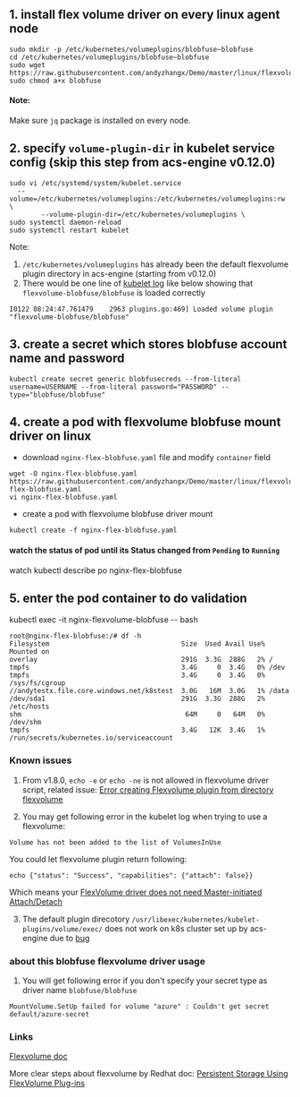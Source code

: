 ## 1. install flex volume driver on every linux agent node
```
sudo mkdir -p /etc/kubernetes/volumeplugins/blobfuse~blobfuse
cd /etc/kubernetes/volumeplugins/blobfuse~blobfuse
sudo wget https://raw.githubusercontent.com/andyzhangx/Demo/master/linux/flexvolume/blobfuse
sudo chmod a+x blobfuse
```
#### Note:
Make sure `jq` package is installed on every node.

## 2. specify `volume-plugin-dir` in kubelet service config (skip this step from acs-engine v0.12.0)
```
sudo vi /etc/systemd/system/kubelet.service
  --volume=/etc/kubernetes/volumeplugins:/etc/kubernetes/volumeplugins:rw \
        --volume-plugin-dir=/etc/kubernetes/volumeplugins \
sudo systemctl daemon-reload
sudo systemctl restart kubelet
```

Note:
1. `/etc/kubernetes/volumeplugins` has already been the default flexvolume plugin directory in acs-engine (starting from v0.12.0)
2. There would be one line of [kubelet log](https://github.com/andyzhangx/Demo/tree/master/debug#q-how-to-get-k8s-kubelet-logs-on-linux-agent) like below showing that `flexvolume-blobfuse/blobfuse` is loaded correctly
```
I0122 08:24:47.761479    2963 plugins.go:469] Loaded volume plugin "flexvolume-blobfuse/blobfuse"
```

## 3. create a secret which stores blobfuse account name and password
```
kubectl create secret generic blobfusecreds --from-literal username=USERNAME --from-literal password="PASSWORD" --type="blobfuse/blobfuse"
```

## 4. create a pod with flexvolume blobfuse mount driver on linux
 - download `nginx-flex-blobfuse.yaml` file and modify `container` field
```
wget -O nginx-flex-blobfuse.yaml https://raw.githubusercontent.com/andyzhangx/Demo/master/linux/flexvolume/blobfuse/nginx-flex-blobfuse.yaml
vi nginx-flex-blobfuse.yaml
```
 - create a pod with flexvolume blobfuse driver mount
```
kubectl create -f nginx-flex-blobfuse.yaml
```

#### watch the status of pod until its Status changed from `Pending` to `Running`
watch kubectl describe po nginx-flex-blobfuse

## 5. enter the pod container to do validation
kubectl exec -it nginx-flexvolume-blobfuse -- bash

```
root@nginx-flex-blobfuse:/# df -h
Filesystem                                 Size  Used Avail Use% Mounted on
overlay                                    291G  3.3G  288G   2% /
tmpfs                                      3.4G     0  3.4G   0% /dev
tmpfs                                      3.4G     0  3.4G   0% /sys/fs/cgroup
//andytestx.file.core.windows.net/k8stest  3.0G   16M  3.0G   1% /data
/dev/sda1                                  291G  3.3G  288G   2% /etc/hosts
shm                                         64M     0   64M   0% /dev/shm
tmpfs                                      3.4G   12K  3.4G   1% /run/secrets/kubernetes.io/serviceaccount
```

### Known issues
1. From v1.8.0, `echo -e` or `echo -ne` is not allowed in flexvolume driver script, related issue: [Error creating Flexvolume plugin from directory flexvolume](https://github.com/kubernetes/kubernetes/issues/54494)

2. You may get following error in the kubelet log when trying to use a flexvolume:
```
Volume has not been added to the list of VolumesInUse
```
You could let flexvolume plugin return following:
```
echo {"status": "Success", "capabilities": {"attach": false}}
```
Which means your [FlexVolume driver does not need Master-initiated Attach/Detach](https://docs.openshift.org/latest/install_config/persistent_storage/persistent_storage_flex_volume.html#flex-volume-drivers-without-master-initiated-attach-detach)

3. The default plugin direcotory `/usr/libexec/kubernetes/kubelet-plugins/volume/exec/` does not work on k8s cluster set up by acs-engine due to [bug](https://github.com/Azure/acs-engine/issues/1907)

### about this blobfuse flexvolume driver usage
1. You will get following error if you don't specify your secret type as driver name `blobfuse/blobfuse`
```
MountVolume.SetUp failed for volume "azure" : Couldn't get secret default/azure-secret
```

### Links
[Flexvolume doc](https://github.com/kubernetes/community/blob/master/contributors/devel/flexvolume.md)

More clear steps about flexvolume by Redhat doc: [Persistent Storage Using FlexVolume Plug-ins](https://docs.openshift.org/latest/install_config/persistent_storage/persistent_storage_flex_volume.html)
